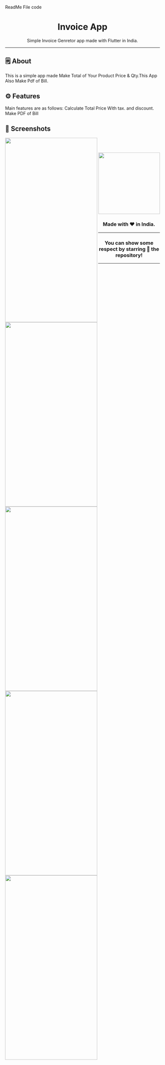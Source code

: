 
ReadMe File code
<div align="center">

# **Invoice App**
Simple Invoice Genretor app made with Flutter in India.

---

</div>



## 🗒 About

This is a simple app made Make Total of Your Product Price & Qty.This App Also Make Pdf of Bill.
## ⚙️ Features
Main features are as follows:
Calculate Total Price With tax. and discount.
Make PDF of Bill 
## 📲 Screenshots
  <img align="left" src="https://github.com/Ponik90/invoice/assets/156168435/dff075df-6ebc-47cf-9b7e-44cdb214b60b" height="600" width="300" >  
  <img align="left" src="https://github.com/Ponik90/invoice/assets/156168435/b35805ff-1dd7-4930-b706-bb9fe5758659" height="600" width="300" >  
  <img align="left" src="https://github.com/Ponik90/invoice/assets/156168435/9964f7d8-c5a7-40b5-beac-810a73ff937c" height="600" width="300" >  
  <img align="left" src="https://github.com/Ponik90/invoice/assets/156168435/6bcab27b-15fe-4769-8a26-546cb1308522" height="600" width="300" >  
  <img align="left" src="https://github.com/Ponik90/invoice/assets/156168435/ba7528ea-7351-4b3a-a52f-39b9535263a5" height="600" width="300" >  



<br><br>


<div align="center">

<img src="https://github.com/Ponik90/invoice/assets/156168435/50d1844d-2bfb-4f9e-a8a0-edaf5f4f6990" width="200px" height="200px">

### Made with ❤️ in India.
---
### You can show some respect by starring 🌟 the repository!
---
</div>
